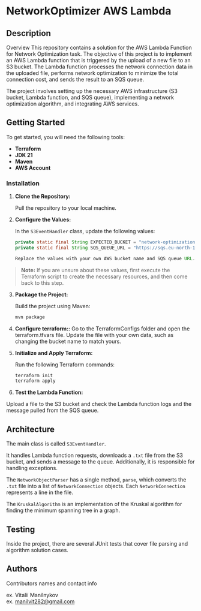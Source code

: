 # NetworkOptimizer AWS Lambda



## Description

Overview
This repository contains a solution for the AWS Lambda Function for Network Optimization task. The objective of this project is to implement an AWS Lambda function that is triggered by the upload of a new file to an S3 bucket. The Lambda function processes the network connection data in the uploaded file, performs network optimization to minimize the total connection cost, and sends the result to an SQS queue.

The project involves setting up the necessary AWS infrastructure (S3 bucket, Lambda function, and SQS queue), implementing a network optimization algorithm, and integrating AWS services.

## Getting Started

To get started, you will need the following tools:

- **Terraform**
- **JDK 21**
- **Maven**
- **AWS Account**

### Installation

1. **Clone the Repository:**

   Pull the repository to your local machine.

2. **Configure the Values:**

   In the `S3EventHandler` class, update the following values:

   ```java
   private static final String EXPECTED_BUCKET = "network-optimization-bucket";
   private static final String SQS_QUEUE_URL = "https://sqs.eu-north-1.amazonaws.com/418272753125/NetworkOptimizer-queue";

   Replace the values with your own AWS bucket name and SQS queue URL.

> **Note:** If you are unsure about these values, first execute the Terraform script to create the necessary resources, and then come back to this step.

3. **Package the Project:**

   Build the project using Maven:

   ```bash
   mvn package

4. **Configure terraform::** Go to the TerraformConfigs folder and open the terraform.tfvars file. Update the file with your own data, such as changing the bucket name to match yours.

5. **Initialize and Apply Terraform:**

   Run the following Terraform commands:

   ```bash
   terraform init
   terraform apply

  6. **Test the Lambda Function:**

   Upload a file to the S3 bucket and check the Lambda function logs and the message pulled from the SQS queue.



## Architecture

The main class is called `S3EventHandler`. 

It handles Lambda function requests, downloads a `.txt` file from the S3 bucket, and sends a message to the queue. Additionally, it is responsible for handling exceptions.

The `NetworkObjectParser` has a single method, `parse`, which converts the `.txt` file into a list of `NetworkConnection` objects. Each `NetworkConnection` represents a line in the file.

The `KruskalAlgorithm` is an implementation of the Kruskal algorithm for finding the minimum spanning tree in a graph.


## Testing

Inside the project, there are several JUnit tests that cover file parsing and algorithm solution cases.



## Authors

Contributors names and contact info

ex. Vitalii Manilnykov  
ex. manilvit282@gmail.com
